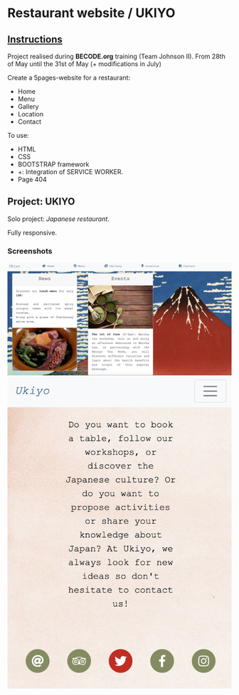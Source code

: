# Restaurant website / UKIYO  

## [Instructions](https://github.com/becodeorg/Johnson2/tree/master/projets/Restaurant_Bootstrap)

Project realised during **BECODE.org** training (Team Johnson II). 
From 28th of May until the 31st of May (+ modifications in July)

Create a 5pages-website for a restaurant:  
* Home
* Menu
* Gallery
* Location
* Contact  

To use:
* HTML
* CSS
* BOOTSTRAP framework
* +: Integration of SERVICE WORKER.
* Page 404


## Project: UKIYO

Solo project: *Japanese restaurant*. 

Fully responsive. 


### Screenshots

![Home page](images/HomepageSS.png)  
![Contact responsive](images/ContactSS.png)  

